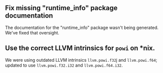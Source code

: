 ## Fix missing "runtime_info" package documentation

The documentation for the "runtime_info" package wasn't being generated. We've fixed that oversight.

## Use the correct LLVM intrinsics for `powi` on *nix.

We were using outdated LLVM intrinsics `llvm.powi.f32`j and `llvm.powi.f64`; updated to use `llvm.powi.f32.i32` and `llvm.powi.f64.i32`.

